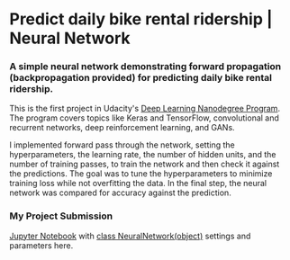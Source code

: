 # Predict daily bike rental ridership | Neural Network

### A simple neural network demonstrating forward propagation (backpropagation provided) for predicting daily bike rental ridership. 

This is the first project in Udacity's [Deep Learning Nanodegree Program](https://www.udacity.com/course/deep-learning-nanodegree--nd101). The program covers topics like Keras and TensorFlow, convolutional and recurrent networks, deep reinforcement learning, and GANs. 

I implemented forward pass through the network, setting the hyperparameters, the learning rate, the number of hidden units, and the number of training passes, to train the network and then check it against the predictions. 
The goal was to tune the hyperparameters to minimize training loss while not overfitting the data. In the final step, the neural network was compared for accuracy against the prediction. 

### My Project Submission
[Jupyter Notebook](/Your_first_neural_network.ipynb) with [class NeuralNetwork(object)](/my_answers.py) settings and parameters here.
